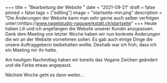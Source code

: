 +++
title = "Bearbeitung der Website "
date = "2021-09-21"
draft = false
pinned = false
tags = ["editing"]
image = "startseite-min.png"
description = "Die Änderungen der Website kann man sehr gerne auch selber verfolgen unter:\nhttps://www.nagelstudio-naguwerkstatt.ch/startseite"
+++
Heute haben Lili und ich angefangen die Website unserer Kundin anzupassen. Dank dem Meeting von letzter Woche haben wir nun konkrete Änderungen die wir an der Website vornehmen sollen. Es gab auch einige Dinge die unsere Auftraggeberin beibehalten wollte. Deshalb war ich froh, dass ich ein Meeting mir ihr hatte. 

Am heutigen Nachmittag haben wir bereits das Vegane Zeichen geändert und die Farbe etwas angepasst. 

Nächste Woche geht es dann weiter...